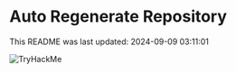 # Auto Regenerate Repository

This README was last updated: 2024-09-09 03:11:01

 ![TryHackMe](https://tryhackme.com/badge/533634)